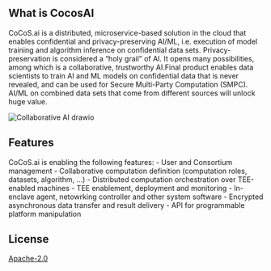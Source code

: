 ## What is CocosAI

CoCoS.ai is a distributed, microservice-based solution in the cloud that enables confidential and privacy-preserving AI/ML, i.e. execution of model training and algorithm inference on confidential data sets. Privacy-preservation is considered a “holy grail” of AI. It opens many possibilities, among which is a collaborative, trustworthy AI.Final product enables data scientists to train AI and ML models on confidential data that is never revealed, and can be used for Secure Multi-Party Computation (SMPC). AI/ML on combined data sets that come from different sources will unlock huge value.

![Collaborative AI drawio](https://user-images.githubusercontent.com/23095882/183417817-a5013c43-637e-488b-9e06-ee6fe8e588b0.svg)

## Features

CoCoS.ai is enabling the following features:
    - User and Consortium management
    - Collaborative computation definition (computation roles, datasets, algorithm, ...)
    - Distributed computation orchestration over TEE-enabled machines
    - TEE enablement, deployment and monitoring
    - In-enclave agent, netowrking controller and other system software 
    - Encrypted asynchronous data transfer and result delivery
    - API for programmable platform manipulation

## License
[Apache-2.0](https://github.com/ultravioletrs/cocos/blob/main/LICENSE)
